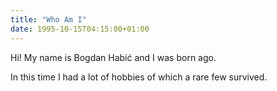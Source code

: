 ```yaml
---
title: "Who Am I"
date: 1995-10-15T04:15:00+01:00
---
```


Hi! My name is Bogdan Habić and I was born <span id="birth-time-ago"></span> ago.

In this time I had a lot of hobbies of which a rare few survived.

<script type="text/javascript">
  var x = new Date(1995, 10, 15, 4, 15, 0, 0); var birthTimeAgo = document.getElementById('birth-time-ago'); var epoch = new Date('1970-01-01 00:00:00-0600'); var tick = function(){ var y = new Date(); var z = new Date(y - x); var diff_years = z.getYear() - epoch.getYear(); var diff_month = z.getMonth() - epoch.getMonth(); var diff_days = z.getDate() - epoch.getDate(); var diff_hours = z.getHours() - epoch.getHours(); var diff_minutes = z.getMinutes() - epoch.getMinutes(); var diff_seconds = z.getSeconds() - epoch.getSeconds(); birthTimeAgo.innerHTML = diff_years + " years, " + diff_month + " month" + (diff_month == 1 ? "" : "s") + ", " + diff_days + " day" + (diff_days == 1 ? "" : "s") + ", " + diff_hours + " hour" + (diff_hours == 1 ? "" : "s") + ", " + diff_minutes + " minute" + (diff_minutes == 1 ? "" : "s") + ", " + diff_seconds + " second" + (diff_seconds == 1 ? "" : "s"); };setInterval(tick, 1000); tick();
</script>